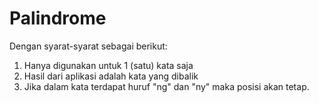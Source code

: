 # Palindrome
Dengan syarat-syarat sebagai berikut:
1. Hanya digunakan untuk 1 (satu) kata saja
2. Hasil dari aplikasi adalah kata yang dibalik
3. Jika dalam kata terdapat huruf "ng" dan "ny" maka posisi akan tetap.
